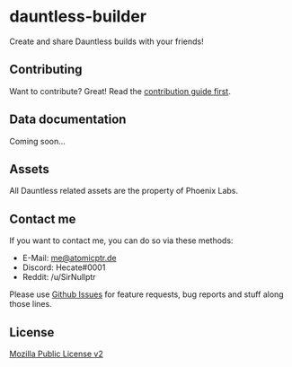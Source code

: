 # dauntless-builder

Create and share Dauntless builds with your friends!

## Contributing

Want to contribute? Great! Read the [contribution guide first](CONTRIBUTING.md).

## Data documentation

Coming soon...

## Assets

All Dauntless related assets are the property of Phoenix Labs.

## Contact me

If you want to contact me, you can do so via these methods:

* E-Mail: me@atomicptr.de
* Discord: Hecate#0001
* Reddit: /u/SirNullptr

Please use [Github Issues](https://github.com/atomicptr/dauntless-builder/issues) for feature requests, bug reports and stuff along those lines.

## License

[Mozilla Public License v2](https://tldrlegal.com/license/mozilla-public-license-2.0-(mpl-2))

